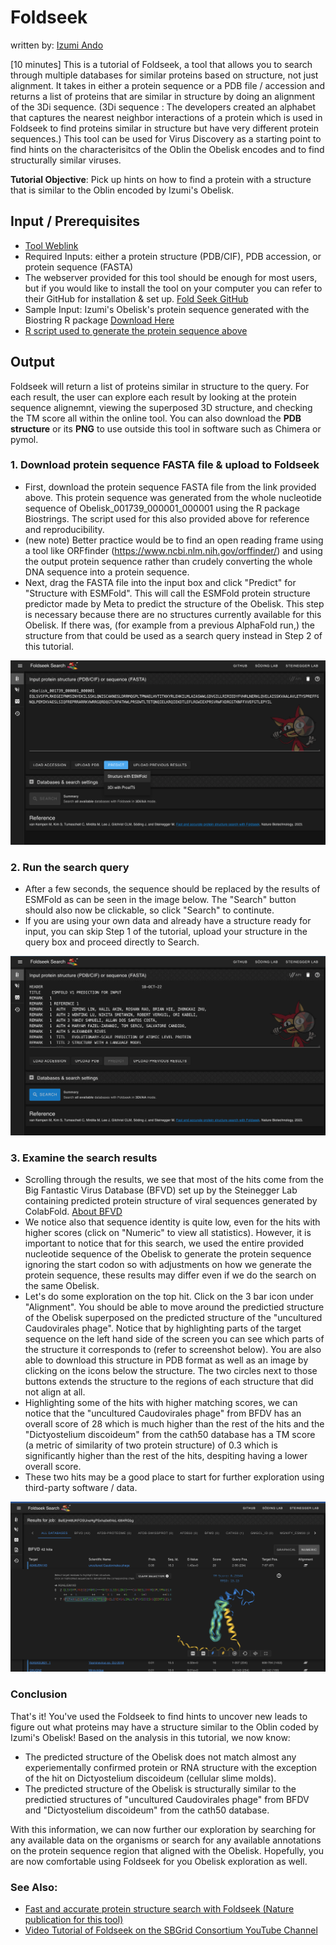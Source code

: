# Foldseek
written by: [Izumi Ando](https://github.com/izumiando)

[10 minutes] This is a tutorial of Foldseek, a tool that allows you to search through multiple databases for similar proteins based on structure, not just alignment. It takes in either a protein sequence or a PDB file / accession and returns a list of proteins that are similar in structure by doing an alignment of the 3Di sequence. (3Di sequence : The developers created an alphabet that captures the nearest neighbor interactions of a protein which is used in Foldseek to find proteins similar in structure but have very different protein sequences.) This tool can be used for Virus Discovery as a starting point to find hints on the characterisitcs of the Oblin the Obelisk encodes and to find structurally similar viruses.

**Tutorial Objective**: Pick up hints on how to find a protein with a structure that is similar to the Oblin encoded by Izumi's Obelisk.

## Input / Prerequisites
- [Tool Weblink](https://search.foldseek.com/)
- Required Inputs: either a protein structure (PDB/CIF), PDB accession, or protein sequence (FASTA)
- The webserver provided for this tool should be enough for most users, but if you would like to install the tool on your computer you can refer to their GitHub for installation & set up. [Fold Seek GitHub](https://github.com/steineggerlab/foldseek)
- Sample Input: Izumi's Obelisk's protein sequence generated with the Biostring R package  [Download Here](https://drive.google.com/file/d/1oL9xgQQk4j44UJfJKJd1MtCDoJumQos5/view?usp=sharing)
- [R script used to generate the protein sequence above](https://drive.google.com/file/d/1m8uXUS3BAtTPnSg0PWIGKHg0fJr-Wiau/view?usp=sharing)

## Output

Foldseek will return a list of proteins similar in structure to the query. For each result, the user can explore each result by looking at the protein sequence alignemnt, viewing the superposed 3D structure, and checking the TM score all within the online tool. You can also download the **PDB structure** or its **PNG** to use outside this tool in software such as Chimera or pymol. 

### 1. Download protein sequence FASTA file & upload to Foldseek

- First, download the protein sequence FASTA file from the link provided above. This protein sequence was generated from the whole nucleotide sequence of Obelisk_001739_000001_000001 using the R package Biostrings. The script used for this also provided above for reference and reproducibility. 
- (new note) Better practice would be to find an open reading frame using a tool like ORFfinder (https://www.ncbi.nlm.nih.gov/orffinder/) and using the output protein sequence rather than crudely converting the whole DNA sequence into a protein sequence. 
- Next, drag the FASTA file into the input box and click "Predict" for "Structure with ESMFold". This will call the ESMFold protein structure predictor made by Meta to predict the structure of the Obelisk. This step is necessary because there are no structures currently available for this Obelisk. If there was, (for example from a previous AlphaFold run,) the structure from that could be used as a search query instead in Step 2 of this tutorial.

![**Figure 1. Screenshot of Foldseek when going from protein sequence to structure prediction**](img/Foldseek/predict_structure.png)

### 2. Run the search query

- After a few seconds, the sequence should be replaced by the results of ESMFold as can be seen in the image below. The "Search" button should also now be clickable, so click "Search" to continute. 
- If you are using your own data and already have a structure ready for input, you can skip Step 1 of the tutorial, upload your structure in the query box and proceed directly to Search.


![**Figure 2. Screenshot of Foldseek when submitting (predicted) protein structure as a query**](img/Foldseek/search.png)

### 3. Examine the search results

- Scrolling through the results, we see that most of the hits come from the Big Fantastic Virus Database (BFVD) set up by the Steinegger Lab containing predicted protein structure of viral sequences generated by ColabFold. [About BFVD](https://bfvd.steineggerlab.workers.dev/)
- We notice also that sequence identity is quite low, even for the hits with higher scores (click on "Numeric" to view all statistics). However, it is important to notice that for this search, we used the entire provided nucleotide sequence of the Obelisk to generate the protein sequence ignoring the start codon so with adjustments on how we generate the protein sequence, these results may differ even if we do the search on the same Obelisk.
- Let's do some exploration on the top hit. Click on the 3 bar icon under "Alignment". You should be able to move around the predictied structure of the Obelisk superposed on the predicted structure of the "uncultured Caudovirales phage". Notice that by highlighting parts of the target sequence on the left hand side of the screen you can see which parts of the structure it corresponds to (refer to screenshot below). You are also able to download this structure in PDB format as well as an image by clicking on the icons below the structure. The two circles next to those buttons extends the structure to the regions of each structure that did not align at all. 
- Highlighting some of the hits with higher matching scores, we can notice that the "uncultured Caudovirales phage" from BFDV has an overall score of 28 which is much higher than the rest of the hits and the "Dictyostelium discoideum" from the cath50 database has a TM score (a metric of similarity of two protein structure) of 0.3 which is significantly higher than the rest of the hits, despiting having a lower overall score.
- These two hits may be a good place to start for further exploration using third-party software / data.

![**Figure 3. Screenshot of Foldseek's search results page**](img/Foldseek/search_results_structure.png)

### Conclusion

That's it! You've used the Foldseek to find hints to uncover new leads to figure out what proteins may have a structure similar to the Oblin coded by Izumi's Obelisk!
Based on the analysis in this tutorial, we now know:

- The predicted structure of the Obelisk does not match almost any experiementally confirmed protein or RNA structure with the exception of the hit on 
Dictyostelium discoideum (cellular slime molds). 
- The predicted structure of the Obelisk is structurally similar to the predictied structures of "uncultured Caudovirales phage" from BFDV and "Dictyostelium discoideum" from the cath50 database.

With this information, we can now further our exploration by searching for any available data on the organisms or search for any available annotations on the protein sequence region that aligned with the Obelisk. Hopefully, you are now comfortable using Foldseek for you Obelisk exploration as well.


### See Also:

- [Fast and accurate protein structure search with Foldseek (Nature publication for this tool)](https://www.nature.com/articles/s41587-023-01773-0)
- [Video Tutorial of Foldseek on the SBGrid Consortium YouTube Channel](https://www.youtube.com/watch?v=k5Rbi22TtOA)